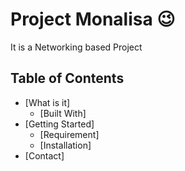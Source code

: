 # Project Monalisa 😉
It is a Networking based Project

## Table of Contents
* [What is it]
  * [Built With]
* [Getting Started]
   * [Requirement]
   * [Installation]
* [Contact]
  
